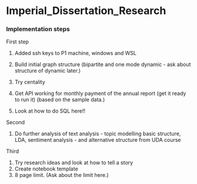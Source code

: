 # Imperial_Dissertation_Research

### Implementation steps


First step

1. Added ssh keys to P1 machine, windows and WSL

1. Build initial graph structure  (bipartite and one mode dynamic - ask about structure of dynamic later.)
1. Try centality
1. Get API working for monthly payment of the annual report (get it ready to run it) (based on the sample data.)
1. Look at how to do SQL here!!


Second

1. Do further analysis of text analysis - topic modelling basic structure, LDA, sentiment analysis - and alternative structure from UDA course


Third

1. Try research ideas and look at how to tell a story
1. Create notebook template
1. 8 page limit. (Ask about the limit here.)